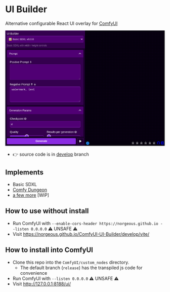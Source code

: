 # UI Builder

Alternative configurable React UI overlay for [ComfyUI](https://github.com/comfyanonymous/ComfyUI)

[![Preview](https://raw.githubusercontent.com/norgeous/ComfyUI-UI-Builder/develop/_storycaps_/App/App_dark.png 'Preview')](https://norgeous.github.io/ComfyUI-UI-Builder/develop/vite/)

- 👉 source code is in [develop](https://github.com/norgeous/ComfyUI-UI-Builder/tree/develop) branch

## Implements

- Basic SDXL
- [Comfy Dungeon](https://github.com/cubiq/Comfy_Dungeon)
- [a few more](https://github.com/norgeous/ComfyUI-UI-Builder/tree/develop/src/configs) [WIP]

## How to use without install

- Run ComfyUI with `--enable-cors-header https://norgeous.github.io --listen 0.0.0.0` ⚠️ UNSAFE ⚠️
- Visit https://norgeous.github.io/ComfyUI-UI-Builder/develop/vite/

## How to install into ComfyUI

- Clone this repo into the `ComfyUI/custom_nodes` directory.
  - The default branch (`release`) has the transpiled js code for convenience
- Run ComfyUI with `--listen 0.0.0.0` ⚠️ UNSAFE ⚠️
- Visit http://127.0.0.1:8188/ui/
